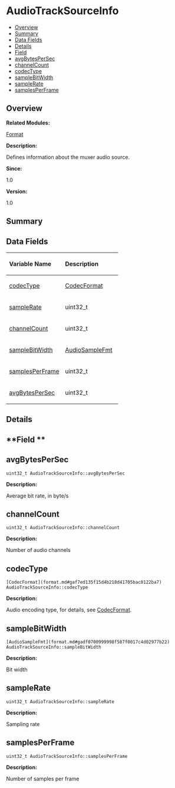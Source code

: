 # AudioTrackSourceInfo<a name="EN-US_TOPIC_0000001055518078"></a>

-   [Overview](#section857880338165630)
-   [Summary](#section570326748165630)
-   [Data Fields](#pub-attribs)
-   [Details](#section1608966908165630)
-   [Field](#section1553039920165630)
-   [avgBytesPerSec](#aca750f7a7165a35cfa92a6af0c23d771)
-   [channelCount](#a9102735a0ca74b965f1946b5a282ce49)
-   [codecType](#abb7f5e09a8cc552aa558d8da6d45a2b7)
-   [sampleBitWidth](#a4d17b98a1cb944d9e401fb5ea158c72e)
-   [sampleRate](#a1853d9a135862a487c7c612862871b33)
-   [samplesPerFrame](#ab1878c9d95c3f20395d219c662e2ae6f)

## **Overview**<a name="section857880338165630"></a>

**Related Modules:**

[Format](format.md)

**Description:**

Defines information about the muxer audio source. 

**Since:**

1.0

**Version:**

1.0

## **Summary**<a name="section570326748165630"></a>

## Data Fields<a name="pub-attribs"></a>

<a name="table1947928010165630"></a>
<table><thead align="left"><tr id="row2079650335165630"><th class="cellrowborder" valign="top" width="50%" id="mcps1.1.3.1.1"><p id="p494422878165630"><a name="p494422878165630"></a><a name="p494422878165630"></a>Variable Name</p>
</th>
<th class="cellrowborder" valign="top" width="50%" id="mcps1.1.3.1.2"><p id="p366475500165630"><a name="p366475500165630"></a><a name="p366475500165630"></a>Description</p>
</th>
</tr>
</thead>
<tbody><tr id="row1434132478165630"><td class="cellrowborder" valign="top" width="50%" headers="mcps1.1.3.1.1 "><p id="p1726992021165630"><a name="p1726992021165630"></a><a name="p1726992021165630"></a><a href="audiotracksourceinfo.md#abb7f5e09a8cc552aa558d8da6d45a2b7">codecType</a></p>
</td>
<td class="cellrowborder" valign="top" width="50%" headers="mcps1.1.3.1.2 "><p id="p206519478165630"><a name="p206519478165630"></a><a name="p206519478165630"></a><a href="format.md#gaf7ed135f15d4b218d41705bac0122ba7">CodecFormat</a> </p>
</td>
</tr>
<tr id="row1296939895165630"><td class="cellrowborder" valign="top" width="50%" headers="mcps1.1.3.1.1 "><p id="p1292194458165630"><a name="p1292194458165630"></a><a name="p1292194458165630"></a><a href="audiotracksourceinfo.md#a1853d9a135862a487c7c612862871b33">sampleRate</a></p>
</td>
<td class="cellrowborder" valign="top" width="50%" headers="mcps1.1.3.1.2 "><p id="p1527781231165630"><a name="p1527781231165630"></a><a name="p1527781231165630"></a>uint32_t </p>
</td>
</tr>
<tr id="row1333313462165630"><td class="cellrowborder" valign="top" width="50%" headers="mcps1.1.3.1.1 "><p id="p419289112165630"><a name="p419289112165630"></a><a name="p419289112165630"></a><a href="audiotracksourceinfo.md#a9102735a0ca74b965f1946b5a282ce49">channelCount</a></p>
</td>
<td class="cellrowborder" valign="top" width="50%" headers="mcps1.1.3.1.2 "><p id="p1632337105165630"><a name="p1632337105165630"></a><a name="p1632337105165630"></a>uint32_t </p>
</td>
</tr>
<tr id="row391237786165630"><td class="cellrowborder" valign="top" width="50%" headers="mcps1.1.3.1.1 "><p id="p940212580165630"><a name="p940212580165630"></a><a name="p940212580165630"></a><a href="audiotracksourceinfo.md#a4d17b98a1cb944d9e401fb5ea158c72e">sampleBitWidth</a></p>
</td>
<td class="cellrowborder" valign="top" width="50%" headers="mcps1.1.3.1.2 "><p id="p779786566165630"><a name="p779786566165630"></a><a name="p779786566165630"></a><a href="format.md#gadf0700999998f587f0017c4d02977b22">AudioSampleFmt</a> </p>
</td>
</tr>
<tr id="row1350176546165630"><td class="cellrowborder" valign="top" width="50%" headers="mcps1.1.3.1.1 "><p id="p1949028033165630"><a name="p1949028033165630"></a><a name="p1949028033165630"></a><a href="audiotracksourceinfo.md#ab1878c9d95c3f20395d219c662e2ae6f">samplesPerFrame</a></p>
</td>
<td class="cellrowborder" valign="top" width="50%" headers="mcps1.1.3.1.2 "><p id="p1504508863165630"><a name="p1504508863165630"></a><a name="p1504508863165630"></a>uint32_t </p>
</td>
</tr>
<tr id="row1099470452165630"><td class="cellrowborder" valign="top" width="50%" headers="mcps1.1.3.1.1 "><p id="p1472342781165630"><a name="p1472342781165630"></a><a name="p1472342781165630"></a><a href="audiotracksourceinfo.md#aca750f7a7165a35cfa92a6af0c23d771">avgBytesPerSec</a></p>
</td>
<td class="cellrowborder" valign="top" width="50%" headers="mcps1.1.3.1.2 "><p id="p715990230165630"><a name="p715990230165630"></a><a name="p715990230165630"></a>uint32_t </p>
</td>
</tr>
</tbody>
</table>

## **Details**<a name="section1608966908165630"></a>

## **Field **<a name="section1553039920165630"></a>

## avgBytesPerSec<a name="aca750f7a7165a35cfa92a6af0c23d771"></a>

```
uint32_t AudioTrackSourceInfo::avgBytesPerSec
```

 **Description:**

Average bit rate, in byte/s 

## channelCount<a name="a9102735a0ca74b965f1946b5a282ce49"></a>

```
uint32_t AudioTrackSourceInfo::channelCount
```

 **Description:**

Number of audio channels 

## codecType<a name="abb7f5e09a8cc552aa558d8da6d45a2b7"></a>

```
[CodecFormat](format.md#gaf7ed135f15d4b218d41705bac0122ba7) AudioTrackSourceInfo::codecType
```

 **Description:**

Audio encoding type, for details, see  [CodecFormat](format.md#gaf7ed135f15d4b218d41705bac0122ba7). 

## sampleBitWidth<a name="a4d17b98a1cb944d9e401fb5ea158c72e"></a>

```
[AudioSampleFmt](format.md#gadf0700999998f587f0017c4d02977b22) AudioTrackSourceInfo::sampleBitWidth
```

 **Description:**

Bit width 

## sampleRate<a name="a1853d9a135862a487c7c612862871b33"></a>

```
uint32_t AudioTrackSourceInfo::sampleRate
```

 **Description:**

Sampling rate 

## samplesPerFrame<a name="ab1878c9d95c3f20395d219c662e2ae6f"></a>

```
uint32_t AudioTrackSourceInfo::samplesPerFrame
```

 **Description:**

Number of samples per frame 

